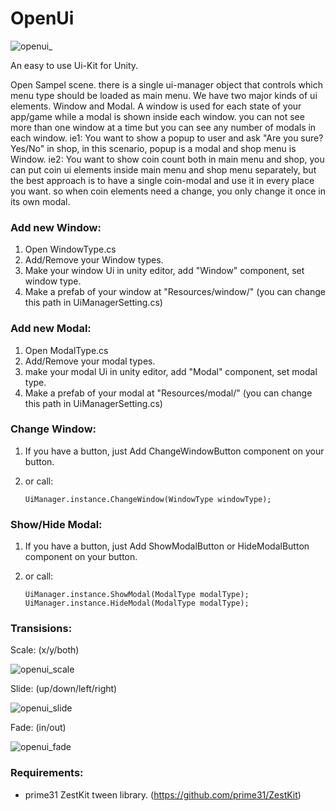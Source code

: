 # OpenUi

![openui_](https://user-images.githubusercontent.com/6388730/28753995-eae2fbfe-7551-11e7-8d2f-421ed6012cd6.gif)


An easy to use Ui-Kit for Unity.


Open Sampel scene. there is a single ui-manager object that controls which menu type should be loaded as main menu.
We have two major kinds of ui elements. Window and Modal. A window is used for each state of your app/game while a modal is shown inside each window.
you can not see more than one window at a time but you can see any number of modals in each window.
ie1: You want to show a popup to user and ask "Are you sure? Yes/No" in shop, in this scenario, popup is a modal and shop menu is Window.
ie2: You want to show coin count both in main menu and shop, you can put coin ui elements inside main menu and shop menu separately, but the best approach is to have a single coin-modal and use it in every place you want. so when coin elements need a change, you only change it once in its own modal.

### Add new Window:
1. Open WindowType.cs
2. Add/Remove your Window types.
3. Make your window Ui in unity editor, add "Window" component, set window type.
4. Make a prefab of your window at "Resources/window/" (you can change this path in UiManagerSetting.cs)

### Add new Modal:
1. Open ModalType.cs
2. Add/Remove your modal types.
3. make your modal Ui in unity editor, add "Modal" component, set modal type.
4. Make a prefab of your modal at "Resources/modal/" (you can change this path in UiManagerSetting.cs)

### Change Window:
1. If you have a button, just Add ChangeWindowButton component on your button.
2. or call:

      ```
      UiManager.instance.ChangeWindow(WindowType windowType);
      ```

### Show/Hide Modal:
1. If you have a button, just Add ShowModalButton or HideModalButton component on your button.
2. or call:

    ```
    UiManager.instance.ShowModal(ModalType modalType);
    UiManager.instance.HideModal(ModalType modalType);
    ```
### Transisions:
Scale: (x/y/both)

![openui_scale](https://user-images.githubusercontent.com/6388730/28754250-07c280c8-7557-11e7-93fe-44a4fec0d3c5.gif)

Slide: (up/down/left/right)

![openui_slide](https://user-images.githubusercontent.com/6388730/28754251-07f62d1a-7557-11e7-88da-3b25f4b00b27.gif)

Fade: (in/out)

![openui_fade](https://user-images.githubusercontent.com/6388730/28754249-07b6e83a-7557-11e7-9b4c-1a28e973523c.gif)


### Requirements:
* prime31 ZestKit tween library. (https://github.com/prime31/ZestKit)
